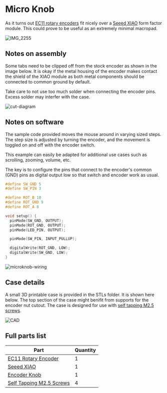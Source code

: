 # Micro Knob

As it turns out [EC11 rotary encoders](https://amzn.to/3XUyDMp) fit nicely over a [Seeed XIAO](https://amzn.to/4bCtcoG) form factor module. This could prove to be useful as an extremely minimal macropad.

![IMG_2255](https://github.com/ubiqueIoT/micro-knob/assets/8181497/a57dd787-c7b7-494f-a67b-3adaee568df1)

## Notes on assembly

Some tabs need to be clipped off from the stock encoder as shown in the image below. It is okay if the metal housing of the encoder makes contact the shield of the XIAO module as both metal components should be connected to common ground by default.

Take care to not use too much solder when connecting the encoder pins. Excess solder may interfer with the case. 

![cut-diagram](https://github.com/ubiqueIoT/micro-knob/assets/8181497/4f2fc80c-3918-4185-997e-c5d8938018f9)

## Notes on software

The sample code provided moves the mouse around in varying sized steps. The step size is adjusted by turning the encoder, and the movement is toggled on and off with the encoder switch.

This example can easily be adapted for additional use cases such as scrolling, zooming, volume, etc.

The key is to configure the pins that connect to the encoder's common (GND) pins as digital output low so that switch and encoder work as usual.

```cpp
#define SW_GND 5
#define SW_PIN 3

#define ROT_B 10
#define ROT_GND 9
#define ROT_A 8

void setup() {
  pinMode(SW_GND, OUTPUT);
  pinMode(ROT_GND, OUTPUT);
  pinMode(LED_PIN, OUTPUT);

  pinMode(SW_PIN, INPUT_PULLUP);

  digitalWrite(ROT_GND, LOW);
  digitalWrite(SW_GND, LOW);
}
```

![microknob-wiring](https://github.com/ubiqueIoT/micro-knob/assets/8181497/931c4eb2-2892-4832-ba5a-f77bcdad81e2)

## Case details

A small 3D printable case is provided in the STLs folder. It is shown here below. The top section of the case might benifit from supports for the encoder nut cutout. The case is designed for use with [self tapping M2.5 screws](https://amzn.to/4cnJL8Z).

![CAD](https://github.com/ubiqueIoT/micro-knob/assets/8181497/074c6395-331a-4b22-bcc1-280e7dce159e)

## Full parts list

| Part  | Quantity |
| ------ | ---- |
| [EC11 Rotary Encoder](https://amzn.to/3XUyDMp)  | 1 |
| [Seeed XIAO](https://amzn.to/4bCtcoG)  | 1 |
| [Encoder Knob](https://amzn.to/4cu8ys3) | 1 |
| [Self Tapping M2.5 Screws](https://amzn.to/4cnJL8Z) | 4 |

